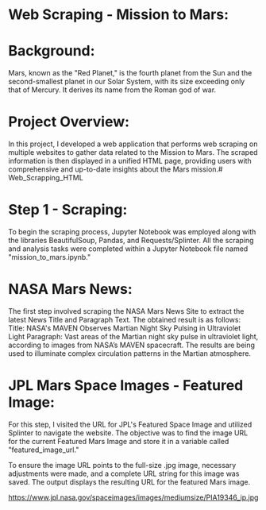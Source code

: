 # Web Scraping - Mission to Mars:

# Background:
Mars, known as the "Red Planet," is the fourth planet from the Sun and the second-smallest planet in our Solar System, with its size exceeding only that of Mercury. It derives its name from the Roman god of war.

# Project Overview:
In this project, I developed a web application that performs web scraping on multiple websites to gather data related to the Mission to Mars. The scraped information is then displayed in a unified HTML page, providing users with comprehensive and up-to-date insights about the Mars mission.# Web_Scrapping_HTML

# Step 1 - Scraping:

To begin the scraping process, Jupyter Notebook was employed along with the libraries BeautifulSoup, Pandas, and Requests/Splinter. All the scraping and analysis tasks were completed within a Jupyter Notebook file named "mission_to_mars.ipynb."

# NASA Mars News:

The first step involved scraping the NASA Mars News Site to extract the latest News Title and Paragraph Text. The obtained result is as follows:
Title:  NASA's MAVEN Observes Martian Night Sky Pulsing in Ultraviolet Light
Paragraph:  Vast areas of the Martian night sky pulse in ultraviolet light, according to images from NASA’s MAVEN spacecraft. The results are being used to illuminate complex circulation patterns in the Martian atmosphere.

# JPL Mars Space Images - Featured Image:

For this step, I visited the URL for JPL's Featured Space Image and utilized Splinter to navigate the website. The objective was to find the image URL for the current Featured Mars Image and store it in a variable called "featured_image_url."

To ensure the image URL points to the full-size .jpg image, necessary adjustments were made, and a complete URL string for this image was saved. The output displays the resulting URL for the featured Mars image.

https://www.jpl.nasa.gov/spaceimages/images/mediumsize/PIA19346_ip.jpg





